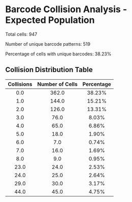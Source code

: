 # Barcode Collision Analysis - Expected Population

Total cells: 947

Number of unique barcode patterns: 519

Percentage of cells with unique barcodes: 38.23%

## Collision Distribution Table

| Collisions | Number of Cells | Percentage |
|:----------:|:-------------:|:----------:|
| 0.0 | 362.0 | 38.23% |
| 1.0 | 144.0 | 15.21% |
| 2.0 | 126.0 | 13.31% |
| 3.0 | 76.0 | 8.03% |
| 4.0 | 65.0 | 6.86% |
| 5.0 | 18.0 | 1.90% |
| 6.0 | 7.0 | 0.74% |
| 7.0 | 16.0 | 1.69% |
| 8.0 | 9.0 | 0.95% |
| 23.0 | 24.0 | 2.53% |
| 24.0 | 25.0 | 2.64% |
| 29.0 | 30.0 | 3.17% |
| 44.0 | 45.0 | 4.75% |